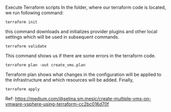 Execute Terraform scripts
In the folder, where our terraform code is located, we run following command:

```
terraform init
``` 

this command downloads and initializes provider plugins and other local settings which will be used in subsequent commands.
```
terraform validate 
```
This command shows us if there are some errors in the terraform code.
```
terraform plan -out create_vms.plan
```
Terraform plan shows what changes in the configuration will be applied to the infrastructure and which resources will be added.
Finally,

```
terraform apply
```

Ref:
https://medium.com/@selma.sm.mesic/create-multiple-vms-on-vmware-vsphere-using-terraform-cc2bc016d70f